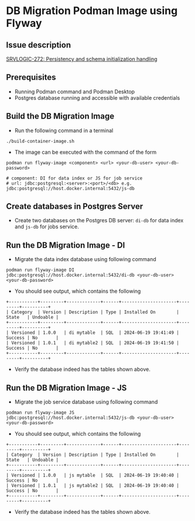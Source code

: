 # DB Migration Podman Image using Flyway

## Issue description
[SRVLOGIC-272: Persistency and schema initialization handling](https://issues.redhat.com/browse/SRVLOGIC-272)

## Prerequisites
* Running Podman command and Podman Desktop
* Postgres database running and accessible with available credentials

## Build the DB Migration Image
* Run the following command in a terminal
```shell
./build-container-image.sh
```
* The image can be executed with the command of the form
```shell
podman run flyway-image <component> <url> <your-db-user> <your-db-password>

# component: DI for data index or JS for job service
# url: jdbc:postgresql:<server>:<port>/<db> e.g. jdbc:postgresql://host.docker.internal:5432/js-db
```

## Create databases in Postgres Server
* Create two databases on the Postgres DB server: `di-db` for data index and `js-db` for jobs service.

## Run the DB Migration Image - DI
* Migrate the data index database using following command
```shell
podman run flyway-image DI jdbc:postgresql://host.docker.internal:5432/di-db <your-db-user> <your-db-password>
```
* You should see output, which contains the following
```text
+-----------+---------+-------------+------+---------------------+---------+----------+
| Category  | Version | Description | Type | Installed On        | State   | Undoable |
+-----------+---------+-------------+------+---------------------+---------+----------+
| Versioned | 1.0.0   | di mytable  | SQL  | 2024-06-19 19:41:49 | Success | No       |
| Versioned | 1.0.1   | di mytable2 | SQL  | 2024-06-19 19:41:50 | Success | No       |
+-----------+---------+-------------+------+---------------------+---------+----------+
```
* Verify the database indeed has the tables shown above.

## Run the DB Migration Image - JS
* Migrate the job service database using following command
```shell
podman run flyway-image JS jdbc:postgresql://host.docker.internal:5432/js-db <your-db-user> <your-db-password>
```
* You should see output, which contains the following
```text
+-----------+---------+-------------+------+---------------------+---------+----------+
| Category  | Version | Description | Type | Installed On        | State   | Undoable |
+-----------+---------+-------------+------+---------------------+---------+----------+
| Versioned | 1.0.0   | js mytable  | SQL  | 2024-06-19 19:40:40 | Success | No       |
| Versioned | 1.0.1   | js mytable2 | SQL  | 2024-06-19 19:40:40 | Success | No       |
+-----------+---------+-------------+------+---------------------+---------+----------+
```
* Verify the database indeed has the tables shown above.